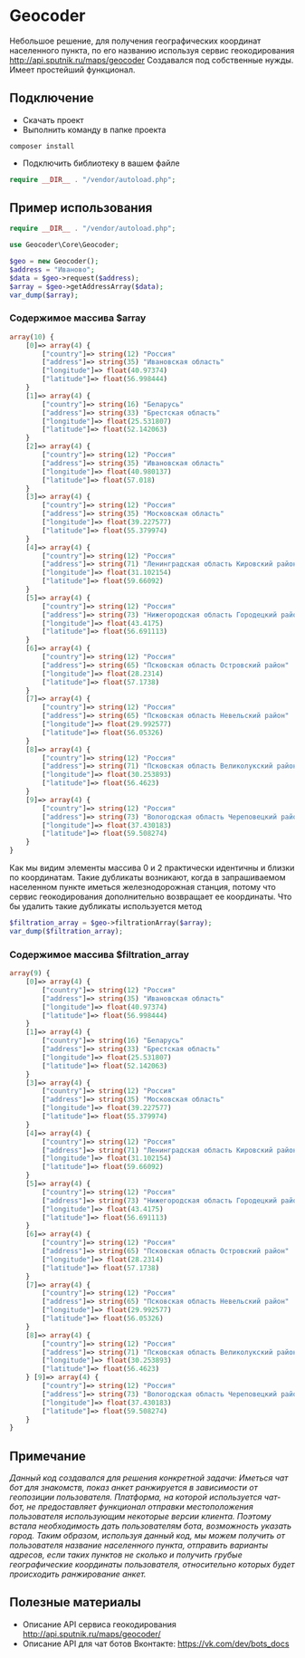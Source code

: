 # Geocoder
Небольшое решение, для получения географических координат населенного пункта, по его названию используя сервис геокодирования http://api.sputnik.ru/maps/geocoder
Создавался под собственные нужды. Имеет простейший функционал.


## Подключение
* Скачать проект
* Выполнить команду в папке проекта
```
composer install
```

* Подключить библиотеку в вашем файле
```php
require __DIR__ . "/vendor/autoload.php";
```

## Пример использования

```php
require __DIR__ . "/vendor/autoload.php";

use Geocoder\Core\Geocoder;

$geo = new Geocoder();
$address = "Иваново";
$data = $geo->request($address);
$array = $geo->getAddressArray($data);
var_dump($array);
```

### Содержимое массива $array
```php
array(10) { 
    [0]=> array(4) { 
        ["country"]=> string(12) "Россия" 
        ["address"]=> string(35) "Ивановская область" 
        ["longitude"]=> float(40.97374) 
        ["latitude"]=> float(56.998444) 
    } 
    [1]=> array(4) { 
        ["country"]=> string(16) "Беларусь" 
        ["address"]=> string(33) "Брестская область" 
        ["longitude"]=> float(25.531807) 
        ["latitude"]=> float(52.142063) 
    } 
    [2]=> array(4) { 
        ["country"]=> string(12) "Россия" 
        ["address"]=> string(35) "Ивановская область" 
        ["longitude"]=> float(40.980137) 
        ["latitude"]=> float(57.018) 
    } 
    [3]=> array(4) { 
        ["country"]=> string(12) "Россия" 
        ["address"]=> string(35) "Московская область" 
        ["longitude"]=> float(39.227577) 
        ["latitude"]=> float(55.379974) 
    } 
    [4]=> array(4) { 
        ["country"]=> string(12) "Россия" 
        ["address"]=> string(71) "Ленинградская область Кировский район" 
        ["longitude"]=> float(31.102154) 
        ["latitude"]=> float(59.66092) 
    } 
    [5]=> array(4) { 
        ["country"]=> string(12) "Россия" 
        ["address"]=> string(73) "Нижегородская область Городецкий район" 
        ["longitude"]=> float(43.4175) 
        ["latitude"]=> float(56.691113) 
    } 
    [6]=> array(4) { 
        ["country"]=> string(12) "Россия" 
        ["address"]=> string(65) "Псковская область Островский район" 
        ["longitude"]=> float(28.2314) 
        ["latitude"]=> float(57.1738) 
    } 
    [7]=> array(4) { 
        ["country"]=> string(12) "Россия" 
        ["address"]=> string(65) "Псковская область Невельский район" 
        ["longitude"]=> float(29.992577) 
        ["latitude"]=> float(56.05326) 
    } 
    [8]=> array(4) { 
        ["country"]=> string(12) "Россия" 
        ["address"]=> string(71) "Псковская область Великолукский район" 
        ["longitude"]=> float(30.253893) 
        ["latitude"]=> float(56.4623) 
    } 
    [9]=> array(4) { 
        ["country"]=> string(12) "Россия" 
        ["address"]=> string(73) "Вологодская область Череповецкий район" 
        ["longitude"]=> float(37.430183) 
        ["latitude"]=> float(59.508274) 
    } 
}
```
Как мы видим элементы массива 0 и 2 практически идентичны и близки по координатам. Такие дубликаты возникают, когда в запрашиваемом населенном пункте иметься железнодорожная станция, потому что сервис геокодирования дополнительно возвращает ее координаты. Что бы удалить такие дубликаты используется метод 
``` php
$filtration_array = $geo->filtrationArray($array);
var_dump($filtration_array);
```

### Содержимое массива $filtration_array

``` php
array(9) {
    [0]=> array(4) { 
        ["country"]=> string(12) "Россия" 
        ["address"]=> string(35) "Ивановская область" 
        ["longitude"]=> float(40.97374) 
        ["latitude"]=> float(56.998444) 
    } 
    [1]=> array(4) { 
        ["country"]=> string(16) "Беларусь" 
        ["address"]=> string(33) "Брестская область" 
        ["longitude"]=> float(25.531807) 
        ["latitude"]=> float(52.142063) 
    } 
    [3]=> array(4) { 
        ["country"]=> string(12) "Россия" 
        ["address"]=> string(35) "Московская область" 
        ["longitude"]=> float(39.227577) 
        ["latitude"]=> float(55.379974) 
    } 
    [4]=> array(4) { 
        ["country"]=> string(12) "Россия" 
        ["address"]=> string(71) "Ленинградская область Кировский район" 
        ["longitude"]=> float(31.102154) 
        ["latitude"]=> float(59.66092) 
    } 
    [5]=> array(4) { 
        ["country"]=> string(12) "Россия" 
        ["address"]=> string(73) "Нижегородская область Городецкий район" 
        ["longitude"]=> float(43.4175) 
        ["latitude"]=> float(56.691113) 
    } 
    [6]=> array(4) { 
        ["country"]=> string(12) "Россия" 
        ["address"]=> string(65) "Псковская область Островский район" 
        ["longitude"]=> float(28.2314) 
        ["latitude"]=> float(57.1738) 
    } 
    [7]=> array(4) { 
        ["country"]=> string(12) "Россия" 
        ["address"]=> string(65) "Псковская область Невельский район" 
        ["longitude"]=> float(29.992577) 
        ["latitude"]=> float(56.05326) 
    } 
    [8]=> array(4) { 
        ["country"]=> string(12) "Россия" 
        ["address"]=> string(71) "Псковская область Великолукский район" 
        ["longitude"]=> float(30.253893) 
        ["latitude"]=> float(56.4623) 
    } [9]=> array(4) { 
        ["country"]=> string(12) "Россия" 
        ["address"]=> string(73) "Вологодская область Череповецкий район" 
        ["longitude"]=> float(37.430183) 
        ["latitude"]=> float(59.508274) 
    }
}
```

## Примечание
*Данный код создавался для решения конкретной задачи:
Иметься чат бот для знакомств, показ анкет ранжируется в зависимости от геопозиции пользователя. Платформа, на которой используется чат-бот, не предоставляет функционал отправки местоположения пользователя использующим некоторые версии клиента. Поэтому встала необходимость дать пользователям бота, возможность указать город. Таким образом, используя данный код, мы можем получить от пользователя название населенного пункта, отправить варианты адресов, если таких пунктов не сколько и получить грубые географические координаты пользователя, относительно которых будет происходить ранжирование анкет.*

## Полезные материалы
* Описание API сервиса геокодирования http://api.sputnik.ru/maps/geocoder/
* Описание API для чат ботов Вконтакте: https://vk.com/dev/bots_docs

